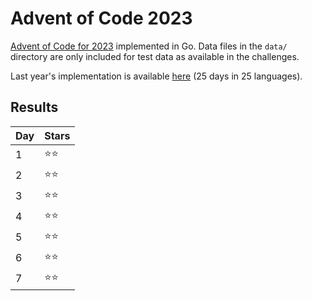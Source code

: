 # Advent of Code 2023
[Advent of Code for 2023](https://adventofcode.com/2023/) implemented in Go. Data files in the `data/` directory are only included for test data as available in the challenges.

Last year's implementation is available [here](https://github.com/DavidvanErkelens/advent-of-code-22) (25 days in 25 languages).

## Results
| Day | Stars |
|-----|-------|
| 1   | ⭐⭐    |
| 2   | ⭐⭐    |
| 3   | ⭐⭐    |
| 4   | ⭐⭐    |
| 5   | ⭐⭐    |
| 6   | ⭐⭐    |
| 7   | ⭐⭐    |
